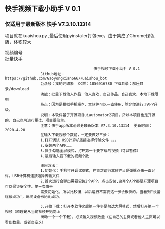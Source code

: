 ## 快手视频下载小助手 V 0.1 
### 仅适用于最新版本 快手  V7.3.10.13314 
项目就在kuaishou.py ,最后使用pyinstaller打包exe，由于集成了Chrome绿色版，体积较大      

视频编号  
批量快手  

                                            快手视频下载小助手 V 0.1
                    Github地址：https://github.com/Gaoyongxian666/Kuaishou_bot
                    公众号：我的光印象  QQ群：1056916780 下载目录：解压目录/download
                    功能：批量下载他人作品，他人喜欢，自己作品，自己喜欢，本地下载限制
                    特点：因为是模拟手机操作，本软件可以一直使用，除非你进行了APP升级。
                    说明：本软件基于开源项目uiautomator2项目，所以本项目也是开源的，自己也可进行更改，项目很简单。
                    注意：快手app版本必须是最新版本 V7.3.10.13314  更新时间：2020-4-20
                    在输入下载视频个数前，一定要做好三步：  
                    1.打开调试 USB计算机连接选择传输文件 。。。  
                    2.安装两个APP。。。  
                    3.快手勾选全屏模式，打开第一个要下载的视频（可以暂停）  
                    4.最后输入要下载的视频个数  

                    使用方法：
                    1.初始化：手机打开调试模式，在首次运行本软件出现弹框点击一直允许，USB计算机连接选择传输文件
                    2.首次运行会弹出需要安装2个APP，点击安装,这两个APP都是开源项目可以保证安全性。第一次由于
                    需要初始化，所以比较慢，以后运行不需要这一步会很快的。当看到"设备连接成功"，说明设备初始化成功。

                    3.开始下载：打开本软件之后第一件事是勾选大屏模式，然后打开第一个视频（原理是从当前视频开始向上
                    滑动一个一个下载），必须输入视频数量（在自己的主页或者他人主页可以看到数量，或者自定义）
